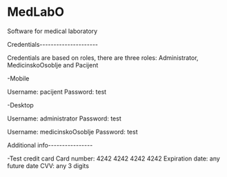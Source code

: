 # MedLabO
Software for medical laboratory

Credentials---------------------

Credentials are based on roles, there are three roles: Administrator, MedicinskoOsoblje and Pacijent

-Mobile

Username: pacijent
Password: test

-Desktop

Username: administrator
Password: test

Username: medicinskoOsoblje
Password: test

Additional info----------------

-Test credit card
Card number: 4242 4242 4242 4242
Expiration date: any future date
CVV: any 3 digits